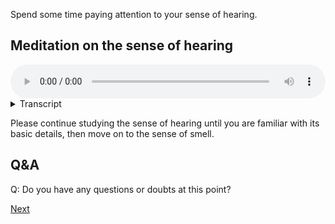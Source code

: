 Spend some time paying attention to your sense of hearing.

## Meditation on the sense of hearing


<audio controls style="width: 100%; max-width: 600px;">
    <source src="assets/audio/01-03-sense-of-hearing.mp3" type="audio/mpeg">
</audio>



<details>
<summary>Transcript</summary>

Let's spend a little time with the second sense, the sense of hearing.

Bring your attention to the auditory field, the world of sounds, all the information coming through the ear channel.

Straight away, notice how different the sense of hearing is from the sense of sight. Hearing is a totally different type of experience to seeing.

Don't pay much attention to the things that you hear, to what the sounds are, birds, people talking, cars, but zoom out a little and pay attention to the fact of hearing, the act of hearing, the whole field of hearing.

All the individual sounds that you hear are just part of this auditory field.

Give your full attention to the sense of auditory field.

---
If you find it useful, note to yourself, "hearing", "sounds", "ear channel", or whatever language is useful to help bring your attention to this sense field. Use noting or labelling to support your attention when it is easily distracted from the simple act of hearing.

---
Notice the spacial dimension of hearing, how it's three-dimensional, giving the impression of being 360 degrees around, above and below. So different from seeing, which is all upfront.

---
This is hearing. The sense of hearing. A field of sound. The ear channel.

---
Notice what the ears actually perceive. Hearing knows nothing about 'birds' or 'cars' or 'dogs'. It only knows high and low frequencies, loud and soft volumes, different tones. The words and labels come from the mind, not from the ear. These are two entirely different sense fields. Come back to the simple world of sounds, frequencies and tones, without needing to define what they are.

---
Close your eyes if they are open, stand still if you are moving about, and give your full attention to the field of sound.

---
Notice how attention automatically jumps to the other senses as soon as there is a strong stimulus coming from elsewhere. Just know that it's happening and bring the mind back to hearing.

---
Notice how the ears have no off button, there's no way to close the ears other than manually sticking your fingers in them. The ears are always on, day and night. The only way to stop hearing is to stop paying attention to sound—^^^ and this happens more than you might imagine!


---
Notice how you like certain sounds, how you dislike certain sounds, how you are indifferent to certain sounds. 

---
 
Paying attention to the senses like this is a kind of 'base level' or 'default mode' for mindfulness. Whenever you start cultivating attention, always start with these simple exercises and build up. In time, you will become very familiar with these fields of experience and be able to distinguish them very clearly from one another.

Come back to the sense of hearing.

---
Keep coming back to this sense of hearing. Give it your full attention.

</details>


Please continue studying the sense of hearing until you are familiar with its basic details, then move on to the sense of smell.

## Q&A

Q: Do you have any questions or doubts at this point?


<a href="1.4. Sense of Smell.html">Next</a>

